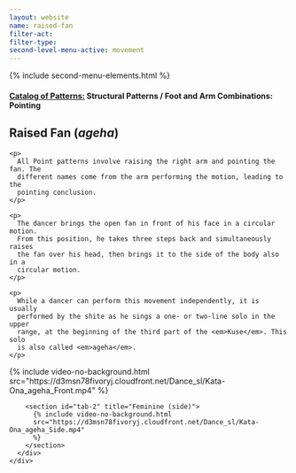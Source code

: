 ```yaml
---
layout: website
name: raised-fan
filter-act:
filter-type:
second-level-menu-active: movement
---
```


{% include second-menu-elements.html %}

<main class="page-content">
  <div class="text-container">
    <h4>
      <a href="/movement/">Catalog of Patterns:</a> Structural Patterns / Foot
      and Arm Combinations: Pointing
    </h4>
    <h2>Raised Fan (<em>ageha</em>)</h2>

    <p>
      All Point patterns involve raising the right arm and pointing the fan. The
      different names come from the arm performing the motion, leading to the
      pointing conclusion.
    </p>

    <p>
      The dancer brings the open fan in front of his face in a circular motion.
      From this position, he takes three steps back and simultaneously raises
      the fan over his head, then brings it to the side of the body also in a
      circular motion.
    </p>

    <p>
      While a dancer can perform this movement independently, it is usually
      performed by the shite as he sings a one- or two-line solo in the upper
      range, at the beginning of the third part of the <em>Kuse</em>. This solo
      is also called <em>ageha</em>.
    </p>
  </div>

  <div class="tabs-container">
    <div class="tabs-container__links">
      <div class="wrapper">
        <div id="tabs"></div>
      </div>
    </div>
    <div class="tabs-container__content">
      <div class="wrapper">
        <section id="tab-1" title="Feminine (front)">
          {% include video-no-background.html
          src="https://d3msn78fivoryj.cloudfront.net/Dance_sl/Kata-Ona_ageha_Front.mp4"
          %}
        </section>

        <section id="tab-2" title="Feminine (side)">
          {% include video-no-background.html
          src="https://d3msn78fivoryj.cloudfront.net/Dance_sl/Kata-Ona_ageha_Side.mp4"
          %}
        </section>
      </div>
    </div>
  </div>
</main>

